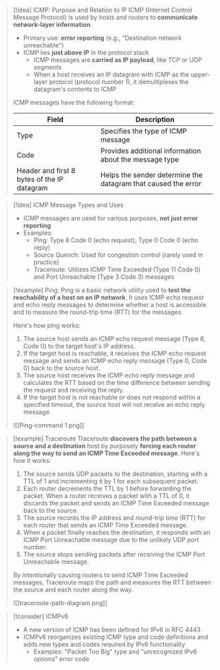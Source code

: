 > [!idea] ICMP: Purpose and Relation to IP
> ICMP (Internet Control Message Protocol) is used by hosts and routers to **communicate network-layer information**.
> - Primary use: **error reporting** (e.g., "Destination network unreachable")
> - ICMP lies **just above IP** in the protocol stack
>   - ICMP messages are **carried as IP payload**, like TCP or UDP segments
>   - When a host receives an IP datagram with ICMP as the upper-layer protocol (protocol number 1), it demultiplexes the datagram's contents to ICMP
>
> ICMP messages have the following format:
> 
> | Field | Description |
> |-------|-------------|
> | Type  | Specifies the type of ICMP message |
> | Code  | Provides additional information about the message type |
> | Header and first 8 bytes of the IP datagram | Helps the sender determine the datagram that caused the error |

> [!idea] ICMP Message Types and Uses
> - ICMP messages are used for various purposes, **not just error reporting**
> - Examples:
>   - Ping: Type 8 Code 0 (echo request), Type 0 Code 0 (echo reply)
>   - Source Quench: Used for congestion control (rarely used in practice)
>   - Traceroute: Utilizes ICMP Time Exceeded (Type 11 Code 0) and Port Unreachable (Type 3 Code 3) messages

> [!example] Ping: 
> Ping is a basic network utility used to **test the reachability of a host on an IP network**. It uses ICMP echo request and echo reply messages to determine whether a host is accessible and to measure the round-trip time (RTT) for the messages.
>
> Here's how ping works:
>
> 1. The source host sends an ICMP echo request message (Type 8, Code 0) to the target host's IP address.
> 2. If the target host is reachable, it receives the ICMP echo request message and sends an ICMP echo reply message (Type 0, Code 0) back to the source host.
> 3. The source host receives the ICMP echo reply message and calculates the RTT based on the time difference between sending the request and receiving the reply.
> 4. If the target host is not reachable or does not respond within a specified timeout, the source host will not receive an echo reply message.
> 
> ![[Ping-command 1.png]]


> [!example] Traceroute
> Traceroute **discovers the path between a source and a destination** host by purposely **forcing each router along the way to send an ICMP Time Exceeded message**. Here's how it works:
>
> 1. The source sends UDP packets to the destination, starting with a TTL of 1 and incrementing it by 1 for each subsequent packet.
> 2. Each router decrements the TTL by 1 before forwarding the packet. When a router receives a packet with a TTL of 0, it discards the packet and sends an ICMP Time Exceeded message back to the source.
> 3. The source records the IP address and round-trip time (RTT) for each router that sends an ICMP Time Exceeded message.
> 4. When a packet finally reaches the destination, it responds with an ICMP Port Unreachable message due to the unlikely UDP port number.
> 5. The source stops sending packets after receiving the ICMP Port Unreachable message.
>
> By intentionally causing routers to send ICMP Time Exceeded messages, Traceroute maps the path and measures the RTT between the source and each router along the way.
> 
> ![[traceroute-path-diagram.png]]


> [!consider] ICMPv6
> - A new version of ICMP has been defined for IPv6 in RFC 4443
> - ICMPv6 reorganizes existing ICMP type and code definitions and adds new types and codes required by IPv6 functionality
>   - Examples: "Packet Too Big" type and "unrecognized IPv6 options" error code

